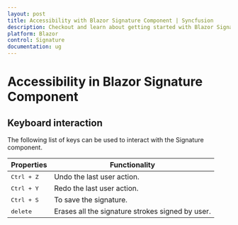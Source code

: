 ```yaml
---
layout: post
title: Accessibility with Blazor Signature Component | Syncfusion
description: Checkout and learn about getting started with Blazor Signature component in Blazor Server App and Blazor WebAssembly App.
platform: Blazor
control: Signature
documentation: ug
---
```


# Accessibility in Blazor Signature Component

## Keyboard interaction

The following list of keys can be used to interact with the Signature component.

| **Properties** | **Functionality** |
| --- | --- |
| <kbd>Ctrl + Z</kbd>  | Undo the last user action. |
| <kbd>Ctrl + Y</kbd>  | Redo the last user action. |
| <kbd>Ctrl + S</kbd>  | To save the signature. |
| <kbd>delete</kbd>  | Erases all the signature strokes signed by user. |
